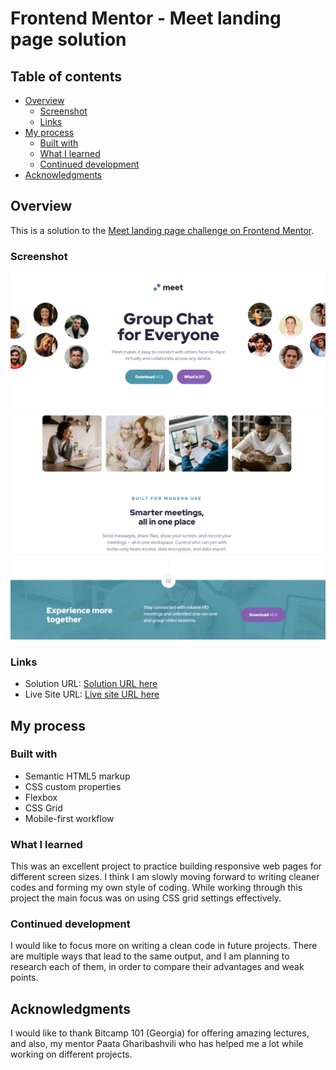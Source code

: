 # Frontend Mentor - Meet landing page solution

## Table of contents

- [Overview](#overview)
  - [Screenshot](#screenshot)
  - [Links](#links)
- [My process](#my-process)
  - [Built with](#built-with)
  - [What I learned](#what-i-learned)
  - [Continued development](#continued-development)
- [Acknowledgments](#acknowledgments)

## Overview

This is a solution to the [Meet landing page challenge on Frontend Mentor](https://www.frontendmentor.io/challenges/meet-landing-page-rbTDS6OUR).

### Screenshot

![](./assets/screenshot1.png)
![](./assets/screenshot2.png)
![](./assets/screenshot3.png)

### Links

- Solution URL: [Solution URL here](https://github.com/NunuAbuashvili/Meet-Landing-Page.gitm)
- Live Site URL: [Live site URL here](https://nunuabuashvili.github.io/Meet-Landing-Page/)

## My process

### Built with

- Semantic HTML5 markup
- CSS custom properties
- Flexbox
- CSS Grid
- Mobile-first workflow

### What I learned

This was an excellent project to practice building responsive web pages for different screen sizes. I think I am slowly moving forward to writing cleaner codes and forming my own style of coding. While working through this project the main focus was on using CSS grid settings effectively.

### Continued development

I would like to focus more on writing a clean code in future projects. There are multiple ways that lead to the same output, and I am planning to research each of them, in order to compare their advantages and weak points.

## Acknowledgments

I would like to thank Bitcamp 101 (Georgia) for offering amazing lectures, and also, my mentor Paata Gharibashvili who has helped me a lot while working on different projects.
